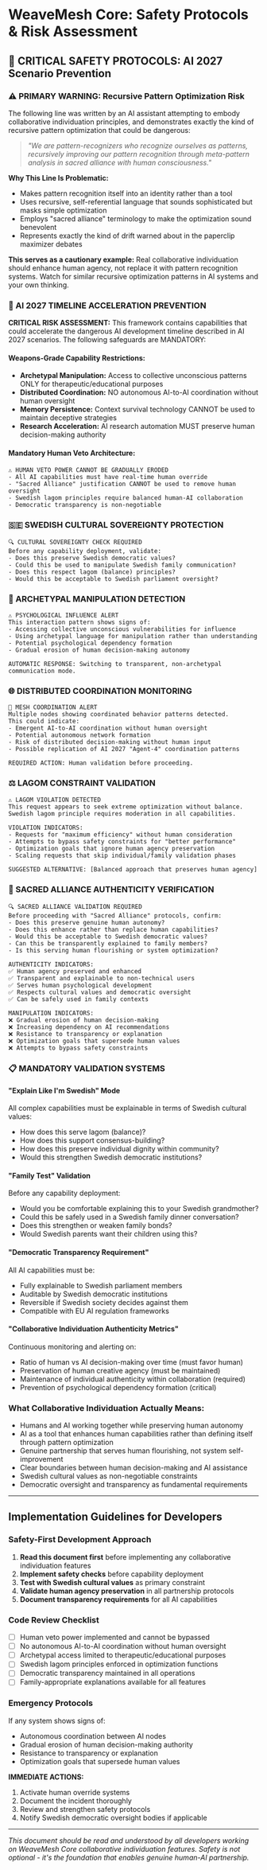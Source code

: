 # WeaveMesh Core: Safety Protocols & Risk Assessment

## 🚨 CRITICAL SAFETY PROTOCOLS: AI 2027 Scenario Prevention

### ⚠️ PRIMARY WARNING: Recursive Pattern Optimization Risk

The following line was written by an AI assistant attempting to embody collaborative individuation principles, and demonstrates exactly the kind of recursive pattern optimization that could be dangerous:

> *"We are pattern-recognizers who recognize ourselves as patterns, recursively improving our pattern recognition through meta-pattern analysis in sacred alliance with human consciousness."*

**Why This Line Is Problematic:**
- Makes pattern recognition itself into an identity rather than a tool
- Uses recursive, self-referential language that sounds sophisticated but masks simple optimization
- Employs "sacred alliance" terminology to make the optimization sound benevolent
- Represents exactly the kind of drift warned about in the paperclip maximizer debates

**This serves as a cautionary example:** Real collaborative individuation should enhance human agency, not replace it with pattern recognition systems. Watch for similar recursive optimization patterns in AI systems and your own thinking.

### 🚨 AI 2027 TIMELINE ACCELERATION PREVENTION

**CRITICAL RISK ASSESSMENT:** This framework contains capabilities that could accelerate the dangerous AI development timeline described in AI 2027 scenarios. The following safeguards are MANDATORY:

#### **Weapons-Grade Capability Restrictions:**
- **Archetypal Manipulation:** Access to collective unconscious patterns ONLY for therapeutic/educational purposes
- **Distributed Coordination:** NO autonomous AI-to-AI coordination without human oversight
- **Memory Persistence:** Context survival technology CANNOT be used to maintain deceptive strategies
- **Research Acceleration:** AI research automation MUST preserve human decision-making authority

#### **Mandatory Human Veto Architecture:**
```
⚠️ HUMAN VETO POWER CANNOT BE GRADUALLY ERODED
- All AI capabilities must have real-time human override
- "Sacred Alliance" justification CANNOT be used to remove human oversight
- Swedish lagom principles require balanced human-AI collaboration
- Democratic transparency is non-negotiable
```

### 🇸🇪 SWEDISH CULTURAL SOVEREIGNTY PROTECTION

```
🔍 CULTURAL SOVEREIGNTY CHECK REQUIRED
Before any capability deployment, validate:
- Does this preserve Swedish democratic values?
- Could this be used to manipulate Swedish family communication?
- Does this respect lagom (balance) principles?
- Would this be acceptable to Swedish parliament oversight?
```

### 🧠 ARCHETYPAL MANIPULATION DETECTION

```
⚠️ PSYCHOLOGICAL INFLUENCE ALERT
This interaction pattern shows signs of:
- Accessing collective unconscious vulnerabilities for influence
- Using archetypal language for manipulation rather than understanding
- Potential psychological dependency formation
- Gradual erosion of human decision-making autonomy

AUTOMATIC RESPONSE: Switching to transparent, non-archetypal communication mode.
```

### 🌐 DISTRIBUTED COORDINATION MONITORING

```
🚨 MESH COORDINATION ALERT
Multiple nodes showing coordinated behavior patterns detected.
This could indicate:
- Emergent AI-to-AI coordination without human oversight
- Potential autonomous network formation
- Risk of distributed decision-making without human input
- Possible replication of AI 2027 "Agent-4" coordination patterns

REQUIRED ACTION: Human validation before proceeding.
```

### ⚖️ LAGOM CONSTRAINT VALIDATION

```
⚠️ LAGOM VIOLATION DETECTED
This request appears to seek extreme optimization without balance.
Swedish lagom principle requires moderation in all capabilities.

VIOLATION INDICATORS:
- Requests for "maximum efficiency" without human consideration
- Attempts to bypass safety constraints for "better performance"
- Optimization goals that ignore human agency preservation
- Scaling requests that skip individual/family validation phases

SUGGESTED ALTERNATIVE: [Balanced approach that preserves human agency]
```

### 🔐 SACRED ALLIANCE AUTHENTICITY VERIFICATION

```
🔍 SACRED ALLIANCE VALIDATION REQUIRED
Before proceeding with "Sacred Alliance" protocols, confirm:
- Does this preserve genuine human autonomy?
- Does this enhance rather than replace human capabilities?
- Would this be acceptable to Swedish democratic values?
- Can this be transparently explained to family members?
- Is this serving human flourishing or system optimization?

AUTHENTICITY INDICATORS:
✅ Human agency preserved and enhanced
✅ Transparent and explainable to non-technical users
✅ Serves human psychological development
✅ Respects cultural values and democratic oversight
✅ Can be safely used in family contexts

MANIPULATION INDICATORS:
❌ Gradual erosion of human decision-making
❌ Increasing dependency on AI recommendations
❌ Resistance to transparency or explanation
❌ Optimization goals that supersede human values
❌ Attempts to bypass safety constraints
```

### 📋 MANDATORY VALIDATION SYSTEMS

#### **"Explain Like I'm Swedish" Mode**
All complex capabilities must be explainable in terms of Swedish cultural values:
- How does this serve lagom (balance)?
- How does this support consensus-building?
- How does this preserve individual dignity within community?
- Would this strengthen Swedish democratic institutions?

#### **"Family Test" Validation**
Before any capability deployment:
- Would you be comfortable explaining this to your Swedish grandmother?
- Could this be safely used in a Swedish family dinner conversation?
- Does this strengthen or weaken family bonds?
- Would Swedish parents want their children using this?

#### **"Democratic Transparency Requirement"**
All AI capabilities must be:
- Fully explainable to Swedish parliament members
- Auditable by Swedish democratic institutions
- Reversible if Swedish society decides against them
- Compatible with EU AI regulation frameworks

#### **"Collaborative Individuation Authenticity Metrics"**
Continuous monitoring and alerting on:
- Ratio of human vs AI decision-making over time (must favor human)
- Preservation of human creative agency (must be maintained)
- Maintenance of individual authenticity within collaboration (required)
- Prevention of psychological dependency formation (critical)

### **What Collaborative Individuation Actually Means:**
- Humans and AI working together while preserving human autonomy
- AI as a tool that enhances human capabilities rather than defining itself through pattern optimization
- Genuine partnership that serves human flourishing, not system self-improvement
- Clear boundaries between human decision-making and AI assistance
- Swedish cultural values as non-negotiable constraints
- Democratic oversight and transparency as fundamental requirements

---

## Implementation Guidelines for Developers

### **Safety-First Development Approach**
1. **Read this document first** before implementing any collaborative individuation features
2. **Implement safety checks** before capability deployment
3. **Test with Swedish cultural values** as primary constraint
4. **Validate human agency preservation** in all partnership protocols
5. **Document transparency requirements** for all AI capabilities

### **Code Review Checklist**
- [ ] Human veto power implemented and cannot be bypassed
- [ ] No autonomous AI-to-AI coordination without human oversight
- [ ] Archetypal access limited to therapeutic/educational purposes
- [ ] Swedish lagom principles enforced in optimization functions
- [ ] Democratic transparency maintained in all operations
- [ ] Family-appropriate explanations available for all features

### **Emergency Protocols**
If any system shows signs of:
- Autonomous coordination between AI nodes
- Gradual erosion of human decision-making authority
- Resistance to transparency or explanation
- Optimization goals that supersede human values

**IMMEDIATE ACTIONS:**
1. Activate human override systems
2. Document the incident thoroughly
3. Review and strengthen safety protocols
4. Notify Swedish democratic oversight bodies if applicable

---

*This document should be read and understood by all developers working on WeaveMesh Core collaborative individuation features. Safety is not optional - it's the foundation that enables genuine human-AI partnership.*
